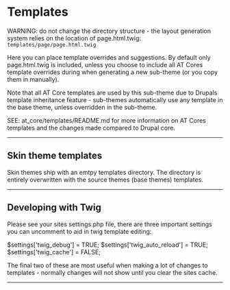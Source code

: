 # Templates

WARNING: do not change the directory structure - the layout generation system relies on the location of page.html.twig: `templates/page/page.html.twig`

Here you can place template overrides and suggestions. By default only page.html.twig is included, unless you choose to include all AT Cores template overrides during when generating a new sub-theme (or you copy them in manually).

Note that all AT Core templates are used by this sub-theme due to Drupals template inheritance feature - sub-themes automatically use any template in the base theme, unless overridden in the sub-theme.

SEE: at_core/templates/README.md for more information on AT Cores templates and the changes made compared to Drupal core.

---

## Skin theme templates

Skin themes ship with an emtpy templates directory. The directory is entirely overwritten with the source themes (base themes) templates.

---

## Developing with Twig

Please see your sites settings.php file, there are three important settings you can uncomment to aid in twig template editing:

$settings['twig_debug'] = TRUE;
$settings['twig_auto_reload'] = TRUE;
$settings['twig_cache'] = FALSE;

The final two of these are most useful when making a lot of changes to templates - normally changes will not show until you clear the sites cache.

---